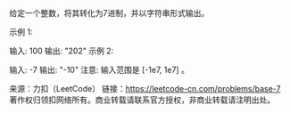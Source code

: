 给定一个整数，将其转化为7进制，并以字符串形式输出。

示例 1:

输入: 100
输出: "202"
示例 2:

输入: -7
输出: "-10"
注意: 输入范围是 [-1e7, 1e7] 。

来源：力扣（LeetCode）
链接：https://leetcode-cn.com/problems/base-7
著作权归领扣网络所有。商业转载请联系官方授权，非商业转载请注明出处。
